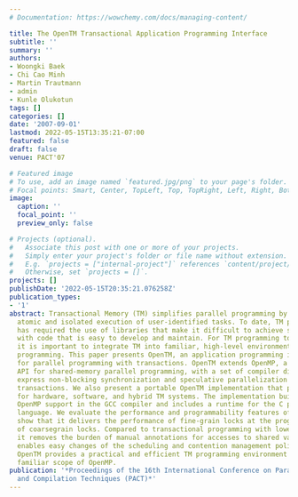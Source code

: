 ```yaml
---
# Documentation: https://wowchemy.com/docs/managing-content/

title: The OpenTM Transactional Application Programming Interface
subtitle: ''
summary: ''
authors:
- Woongki Baek
- Chi Cao Minh
- Martin Trautmann
- admin
- Kunle Olukotun
tags: []
categories: []
date: '2007-09-01'
lastmod: 2022-05-15T13:35:21-07:00
featured: false
draft: false
venue: PACT'07

# Featured image
# To use, add an image named `featured.jpg/png` to your page's folder.
# Focal points: Smart, Center, TopLeft, Top, TopRight, Left, Right, BottomLeft, Bottom, BottomRight.
image:
  caption: ''
  focal_point: ''
  preview_only: false

# Projects (optional).
#   Associate this post with one or more of your projects.
#   Simply enter your project's folder or file name without extension.
#   E.g. `projects = ["internal-project"]` references `content/project/deep-learning/index.md`.
#   Otherwise, set `projects = []`.
projects: []
publishDate: '2022-05-15T20:35:21.076258Z'
publication_types:
- '1'
abstract: Transactional Memory (TM) simplifies parallel programming by supporting
  atomic and isolated execution of user-identified tasks. To date, TM programming
  has required the use of libraries that make it difficult to achieve scalable performance
  with code that is easy to develop and maintain. For TM programming to become practical,
  it is important to integrate TM into familiar, high-level environments for parallel
  programming. This paper presents OpenTM, an application programming interface (API)
  for parallel programming with transactions. OpenTM extends OpenMP, a widely used
  API for shared-memory parallel programming, with a set of compiler directives to
  express non-blocking synchronization and speculative parallelization based on memory
  transactions. We also present a portable OpenTM implementation that produces code
  for hardware, software, and hybrid TM systems. The implementation builds upon the
  OpenMP support in the GCC compiler and includes a runtime for the C programming
  language. We evaluate the performance and programmability features of OpenTM. We
  show that it delivers the performance of fine-grain locks at the programming simplicity
  of coarsegrain locks. Compared to transactional programming with lower-level interfaces,
  it removes the burden of manual annotations for accesses to shared variables and
  enables easy changes of the scheduling and contention management policies. Overall,
  OpenTM provides a practical and efficient TM programming environment within the
  familiar scope of OpenMP.
publication: '*Proceedings of the 16th International Conference on Parallel Architecture
  and Compilation Techniques (PACT)*'
---
```

